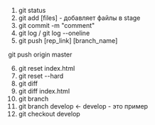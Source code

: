 1. git status
2. git add [files] - добавляет файлы в stage
3. git commit -m "comment"
4. git log / git log --oneline
5. git push [rep_link] [branch_name]

git push origin master

6. git reset index.html
7. git reset --hard
8. git diff
9. git diff index.html
10. git branch
11. git branch develop <- develop - это пример
12. git checkout develop